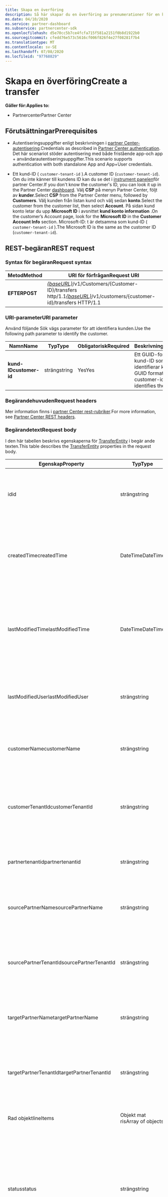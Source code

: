```yaml
---
title: Skapa en överföring
description: Så här skapar du en överföring av prenumerationer för en kund.
ms.date: 04/10/2020
ms.service: partner-dashboard
ms.subservice: partnercenter-sdk
ms.openlocfilehash: d5e70cc5b7ce4fcfa715f581a2151f0b8d1922b0
ms.sourcegitcommit: cfedd76e573c5616cf006f826f4e27f08281f7b4
ms.translationtype: MT
ms.contentlocale: sv-SE
ms.lasthandoff: 07/08/2020
ms.locfileid: "97768829"
---
```

# <a name="create-a-transfer"></a><span data-ttu-id="992bb-103">Skapa en överföring</span><span class="sxs-lookup"><span data-stu-id="992bb-103">Create a transfer</span></span>

<span data-ttu-id="992bb-104">**Gäller för:**</span><span class="sxs-lookup"><span data-stu-id="992bb-104">**Applies to:**</span></span>

- <span data-ttu-id="992bb-105">Partnercenter</span><span class="sxs-lookup"><span data-stu-id="992bb-105">Partner Center</span></span>

## <a name="prerequisites"></a><span data-ttu-id="992bb-106">Förutsättningar</span><span class="sxs-lookup"><span data-stu-id="992bb-106">Prerequisites</span></span>

- <span data-ttu-id="992bb-107">Autentiseringsuppgifter enligt beskrivningen i [partner Center-autentisering](partner-center-authentication.md).</span><span class="sxs-lookup"><span data-stu-id="992bb-107">Credentials as described in [Partner Center authentication](partner-center-authentication.md).</span></span> <span data-ttu-id="992bb-108">Det här scenariot stöder autentisering med både fristående app-och app + användarautentiseringsuppgifter.</span><span class="sxs-lookup"><span data-stu-id="992bb-108">This scenario supports authentication with both standalone App and App+User credentials.</span></span>

- <span data-ttu-id="992bb-109">Ett kund-ID ( `customer-tenant-id` ).</span><span class="sxs-lookup"><span data-stu-id="992bb-109">A customer ID (`customer-tenant-id`).</span></span> <span data-ttu-id="992bb-110">Om du inte känner till kundens ID kan du se det i [instrument panelen](https://partner.microsoft.com/dashboard)för partner Center.</span><span class="sxs-lookup"><span data-stu-id="992bb-110">If you don't know the customer's ID, you can look it up in the Partner Center [dashboard](https://partner.microsoft.com/dashboard).</span></span> <span data-ttu-id="992bb-111">Välj **CSP** på menyn Partner Center, följt av **kunder**.</span><span class="sxs-lookup"><span data-stu-id="992bb-111">Select **CSP** from the Partner Center menu, followed by **Customers**.</span></span> <span data-ttu-id="992bb-112">Välj kunden från listan kund och välj sedan **konto**.</span><span class="sxs-lookup"><span data-stu-id="992bb-112">Select the customer from the customer list, then select **Account**.</span></span> <span data-ttu-id="992bb-113">På sidan kund konto letar du upp **Microsoft ID** i avsnittet **kund konto information** .</span><span class="sxs-lookup"><span data-stu-id="992bb-113">On the customer’s Account page, look for the **Microsoft ID** in the **Customer Account Info** section.</span></span> <span data-ttu-id="992bb-114">Microsoft-ID: t är detsamma som kund-ID ( `customer-tenant-id` ).</span><span class="sxs-lookup"><span data-stu-id="992bb-114">The Microsoft ID is the same as the customer ID  (`customer-tenant-id`).</span></span>

## <a name="rest-request"></a><span data-ttu-id="992bb-115">REST-begäran</span><span class="sxs-lookup"><span data-stu-id="992bb-115">REST request</span></span>

### <a name="request-syntax"></a><span data-ttu-id="992bb-116">Syntax för begäran</span><span class="sxs-lookup"><span data-stu-id="992bb-116">Request syntax</span></span>

| <span data-ttu-id="992bb-117">Metod</span><span class="sxs-lookup"><span data-stu-id="992bb-117">Method</span></span>   | <span data-ttu-id="992bb-118">URI för förfrågan</span><span class="sxs-lookup"><span data-stu-id="992bb-118">Request URI</span></span>                                                                                                 |
|----------|-------------------------------------------------------------------------------------------------------------|
| <span data-ttu-id="992bb-119">**EFTER**</span><span class="sxs-lookup"><span data-stu-id="992bb-119">**POST**</span></span> | <span data-ttu-id="992bb-120">[*{baseURL}*](partner-center-rest-urls.md)/v1/Customers/{Customer-ID}/transfers http/1.1</span><span class="sxs-lookup"><span data-stu-id="992bb-120">[*{baseURL}*](partner-center-rest-urls.md)/v1/customers/{customer-id}/transfers HTTP/1.1</span></span>                    |

### <a name="uri-parameter"></a><span data-ttu-id="992bb-121">URI-parameter</span><span class="sxs-lookup"><span data-stu-id="992bb-121">URI parameter</span></span>

<span data-ttu-id="992bb-122">Använd följande Sök vägs parameter för att identifiera kunden.</span><span class="sxs-lookup"><span data-stu-id="992bb-122">Use the following path parameter to identify the customer.</span></span>

| <span data-ttu-id="992bb-123">Namn</span><span class="sxs-lookup"><span data-stu-id="992bb-123">Name</span></span>            | <span data-ttu-id="992bb-124">Typ</span><span class="sxs-lookup"><span data-stu-id="992bb-124">Type</span></span>     | <span data-ttu-id="992bb-125">Obligatorisk</span><span class="sxs-lookup"><span data-stu-id="992bb-125">Required</span></span> | <span data-ttu-id="992bb-126">Beskrivning</span><span class="sxs-lookup"><span data-stu-id="992bb-126">Description</span></span>                                                            |
|-----------------|----------|----------|------------------------------------------------------------------------|
| <span data-ttu-id="992bb-127">**kund-ID**</span><span class="sxs-lookup"><span data-stu-id="992bb-127">**customer-id**</span></span> | <span data-ttu-id="992bb-128">sträng</span><span class="sxs-lookup"><span data-stu-id="992bb-128">string</span></span>   | <span data-ttu-id="992bb-129">Yes</span><span class="sxs-lookup"><span data-stu-id="992bb-129">Yes</span></span>      | <span data-ttu-id="992bb-130">Ett GUID-formaterat kund-ID som identifierar kunden.</span><span class="sxs-lookup"><span data-stu-id="992bb-130">A GUID formatted customer-id that identifies the customer.</span></span>             |

### <a name="request-headers"></a><span data-ttu-id="992bb-131">Begärandehuvuden</span><span class="sxs-lookup"><span data-stu-id="992bb-131">Request headers</span></span>

<span data-ttu-id="992bb-132">Mer information finns i [partner Center rest-rubriker](headers.md).</span><span class="sxs-lookup"><span data-stu-id="992bb-132">For more information, see [Partner Center REST headers](headers.md).</span></span>

### <a name="request-body"></a><span data-ttu-id="992bb-133">Begärandetext</span><span class="sxs-lookup"><span data-stu-id="992bb-133">Request body</span></span>

<span data-ttu-id="992bb-134">I den här tabellen beskrivs egenskaperna för [TransferEntity](transfer-entity-resources.md) i begär ande texten.</span><span class="sxs-lookup"><span data-stu-id="992bb-134">This table describes the [TransferEntity](transfer-entity-resources.md) properties in the request body.</span></span>

| <span data-ttu-id="992bb-135">Egenskap</span><span class="sxs-lookup"><span data-stu-id="992bb-135">Property</span></span>              | <span data-ttu-id="992bb-136">Typ</span><span class="sxs-lookup"><span data-stu-id="992bb-136">Type</span></span>          | <span data-ttu-id="992bb-137">Obligatorisk</span><span class="sxs-lookup"><span data-stu-id="992bb-137">Required</span></span>  | <span data-ttu-id="992bb-138">Beskrivning</span><span class="sxs-lookup"><span data-stu-id="992bb-138">Description</span></span>                                                                                |
|-----------------------|---------------|-----------|--------------------------------------------------------------------------------------------|
| <span data-ttu-id="992bb-139">id</span><span class="sxs-lookup"><span data-stu-id="992bb-139">id</span></span>                    | <span data-ttu-id="992bb-140">sträng</span><span class="sxs-lookup"><span data-stu-id="992bb-140">string</span></span>        | <span data-ttu-id="992bb-141">No</span><span class="sxs-lookup"><span data-stu-id="992bb-141">No</span></span>    | <span data-ttu-id="992bb-142">En transferEntity-identifierare som anges när transferEntity har skapats.</span><span class="sxs-lookup"><span data-stu-id="992bb-142">A transferEntity identifier that is supplied upon successful creation of the transferEntity.</span></span>                               |
| <span data-ttu-id="992bb-143">createdTime</span><span class="sxs-lookup"><span data-stu-id="992bb-143">createdTime</span></span>           | <span data-ttu-id="992bb-144">DateTime</span><span class="sxs-lookup"><span data-stu-id="992bb-144">DateTime</span></span>      | <span data-ttu-id="992bb-145">No</span><span class="sxs-lookup"><span data-stu-id="992bb-145">No</span></span>    | <span data-ttu-id="992bb-146">Datumet då transferEntity skapades, i datum-/tids format.</span><span class="sxs-lookup"><span data-stu-id="992bb-146">The date the transferEntity was created, in date-time format.</span></span> <span data-ttu-id="992bb-147">Används när transferEntity har skapats.</span><span class="sxs-lookup"><span data-stu-id="992bb-147">Applied upon successful creation of the transferEntity.</span></span>      |
| <span data-ttu-id="992bb-148">lastModifiedTime</span><span class="sxs-lookup"><span data-stu-id="992bb-148">lastModifiedTime</span></span>      | <span data-ttu-id="992bb-149">DateTime</span><span class="sxs-lookup"><span data-stu-id="992bb-149">DateTime</span></span>      | <span data-ttu-id="992bb-150">No</span><span class="sxs-lookup"><span data-stu-id="992bb-150">No</span></span>    | <span data-ttu-id="992bb-151">Datumet då transferEntity senast uppdaterades, i datum-/tids format.</span><span class="sxs-lookup"><span data-stu-id="992bb-151">The date the transferEntity was last updated, in date-time format.</span></span> <span data-ttu-id="992bb-152">Används när transferEntity har skapats.</span><span class="sxs-lookup"><span data-stu-id="992bb-152">Applied upon successful creation of the transferEntity.</span></span> |
| <span data-ttu-id="992bb-153">lastModifiedUser</span><span class="sxs-lookup"><span data-stu-id="992bb-153">lastModifiedUser</span></span>      | <span data-ttu-id="992bb-154">sträng</span><span class="sxs-lookup"><span data-stu-id="992bb-154">string</span></span>        | <span data-ttu-id="992bb-155">No</span><span class="sxs-lookup"><span data-stu-id="992bb-155">No</span></span>    | <span data-ttu-id="992bb-156">Användaren som senast uppdaterade transferEntity.</span><span class="sxs-lookup"><span data-stu-id="992bb-156">The user who last updated the transferEntity.</span></span> <span data-ttu-id="992bb-157">Används när transferEntity har skapats.</span><span class="sxs-lookup"><span data-stu-id="992bb-157">Applied upon successful creation of transferEntity.</span></span>                          |
| <span data-ttu-id="992bb-158">customerName</span><span class="sxs-lookup"><span data-stu-id="992bb-158">customerName</span></span>          | <span data-ttu-id="992bb-159">sträng</span><span class="sxs-lookup"><span data-stu-id="992bb-159">string</span></span>        | <span data-ttu-id="992bb-160">No</span><span class="sxs-lookup"><span data-stu-id="992bb-160">No</span></span>    | <span data-ttu-id="992bb-161">Valfritt.</span><span class="sxs-lookup"><span data-stu-id="992bb-161">Optional.</span></span> <span data-ttu-id="992bb-162">Namnet på kunden vars prenumerationer överförs.</span><span class="sxs-lookup"><span data-stu-id="992bb-162">The name of the customer whose subscriptions are being transferred.</span></span>                                              |
| <span data-ttu-id="992bb-163">customerTenantId</span><span class="sxs-lookup"><span data-stu-id="992bb-163">customerTenantId</span></span>      | <span data-ttu-id="992bb-164">sträng</span><span class="sxs-lookup"><span data-stu-id="992bb-164">string</span></span>        | <span data-ttu-id="992bb-165">No</span><span class="sxs-lookup"><span data-stu-id="992bb-165">No</span></span>    | <span data-ttu-id="992bb-166">Ett GUID-formaterat kund-ID som identifierar kunden.</span><span class="sxs-lookup"><span data-stu-id="992bb-166">A GUID formatted customer-id that identifies the customer.</span></span> <span data-ttu-id="992bb-167">Används när transferEntity har skapats.</span><span class="sxs-lookup"><span data-stu-id="992bb-167">Applied upon successful creation of the transferEntity.</span></span>         |
| <span data-ttu-id="992bb-168">partnertenantid</span><span class="sxs-lookup"><span data-stu-id="992bb-168">partnertenantid</span></span>       | <span data-ttu-id="992bb-169">sträng</span><span class="sxs-lookup"><span data-stu-id="992bb-169">string</span></span>        | <span data-ttu-id="992bb-170">No</span><span class="sxs-lookup"><span data-stu-id="992bb-170">No</span></span>    | <span data-ttu-id="992bb-171">Ett GUID-formaterat partner-ID som identifierar partnern.</span><span class="sxs-lookup"><span data-stu-id="992bb-171">A GUID formatted partner-id that identifies the partner.</span></span>                                                                   |
| <span data-ttu-id="992bb-172">sourcePartnerName</span><span class="sxs-lookup"><span data-stu-id="992bb-172">sourcePartnerName</span></span>     | <span data-ttu-id="992bb-173">sträng</span><span class="sxs-lookup"><span data-stu-id="992bb-173">string</span></span>        | <span data-ttu-id="992bb-174">No</span><span class="sxs-lookup"><span data-stu-id="992bb-174">No</span></span>    | <span data-ttu-id="992bb-175">Valfritt.</span><span class="sxs-lookup"><span data-stu-id="992bb-175">Optional.</span></span> <span data-ttu-id="992bb-176">Namnet på partnerns organisation som initierar överföringen.</span><span class="sxs-lookup"><span data-stu-id="992bb-176">The name of the partner's organization who is initiating the transfer.</span></span>                                           |
| <span data-ttu-id="992bb-177">sourcePartnerTenantId</span><span class="sxs-lookup"><span data-stu-id="992bb-177">sourcePartnerTenantId</span></span> | <span data-ttu-id="992bb-178">sträng</span><span class="sxs-lookup"><span data-stu-id="992bb-178">string</span></span>        | <span data-ttu-id="992bb-179">Yes</span><span class="sxs-lookup"><span data-stu-id="992bb-179">Yes</span></span>   | <span data-ttu-id="992bb-180">Ett GUID-formaterat partner-ID som identifierar den partner som initierar överföringen.</span><span class="sxs-lookup"><span data-stu-id="992bb-180">A GUID formatted partner-id that identifies the partner initiating the transfer.</span></span>                                           |
| <span data-ttu-id="992bb-181">targetPartnerName</span><span class="sxs-lookup"><span data-stu-id="992bb-181">targetPartnerName</span></span>     | <span data-ttu-id="992bb-182">sträng</span><span class="sxs-lookup"><span data-stu-id="992bb-182">string</span></span>        | <span data-ttu-id="992bb-183">No</span><span class="sxs-lookup"><span data-stu-id="992bb-183">No</span></span>    | <span data-ttu-id="992bb-184">Valfritt.</span><span class="sxs-lookup"><span data-stu-id="992bb-184">Optional.</span></span> <span data-ttu-id="992bb-185">Namnet på partnerns organisation som överföringen riktas mot.</span><span class="sxs-lookup"><span data-stu-id="992bb-185">The name of the partner's organization to whom the transfer is targeted.</span></span>                                         |
| <span data-ttu-id="992bb-186">targetPartnerTenantId</span><span class="sxs-lookup"><span data-stu-id="992bb-186">targetPartnerTenantId</span></span> | <span data-ttu-id="992bb-187">sträng</span><span class="sxs-lookup"><span data-stu-id="992bb-187">string</span></span>        | <span data-ttu-id="992bb-188">Yes</span><span class="sxs-lookup"><span data-stu-id="992bb-188">Yes</span></span>   | <span data-ttu-id="992bb-189">Ett GUID-formaterat partner-ID som identifierar den partner som överföringen riktas mot.</span><span class="sxs-lookup"><span data-stu-id="992bb-189">A GUID formatted partner-id that identifies the partner to whom the transfer is targeted.</span></span>                                  |
| <span data-ttu-id="992bb-190">Rad objekt</span><span class="sxs-lookup"><span data-stu-id="992bb-190">lineItems</span></span>             | <span data-ttu-id="992bb-191">Objekt mat ris</span><span class="sxs-lookup"><span data-stu-id="992bb-191">Array of objects</span></span> | <span data-ttu-id="992bb-192">Yes</span><span class="sxs-lookup"><span data-stu-id="992bb-192">Yes</span></span>| <span data-ttu-id="992bb-193">En matris med [TransferLineItem](transfer-entity-resources.md#transferlineitem) -resurser.</span><span class="sxs-lookup"><span data-stu-id="992bb-193">An Array of [TransferLineItem](transfer-entity-resources.md#transferlineitem) resources.</span></span>                                   |
| <span data-ttu-id="992bb-194">status</span><span class="sxs-lookup"><span data-stu-id="992bb-194">status</span></span>                | <span data-ttu-id="992bb-195">sträng</span><span class="sxs-lookup"><span data-stu-id="992bb-195">string</span></span>        | <span data-ttu-id="992bb-196">No</span><span class="sxs-lookup"><span data-stu-id="992bb-196">No</span></span>    | <span data-ttu-id="992bb-197">Status för transferEntity.</span><span class="sxs-lookup"><span data-stu-id="992bb-197">The status of the transferEntity.</span></span> <span data-ttu-id="992bb-198">Möjliga värden är "aktiva" (kan tas bort/skickas) och "slutfört" (har redan slutförts).</span><span class="sxs-lookup"><span data-stu-id="992bb-198">Possible values are "Active" (can be deleted/submitted) and "Completed" (has already been completed).</span></span> <span data-ttu-id="992bb-199">Används när transferEntity har skapats.</span><span class="sxs-lookup"><span data-stu-id="992bb-199">Applied upon successful creation of the transferEntity.</span></span>|

<span data-ttu-id="992bb-200">I den här tabellen beskrivs egenskaperna för [TransferLineItem](transfer-entity-resources.md#transferlineitem) i begär ande texten.</span><span class="sxs-lookup"><span data-stu-id="992bb-200">This table describes the [TransferLineItem](transfer-entity-resources.md#transferlineitem) properties in the request body.</span></span>

|      <span data-ttu-id="992bb-201">Egenskap</span><span class="sxs-lookup"><span data-stu-id="992bb-201">Property</span></span>       |            <span data-ttu-id="992bb-202">Typ</span><span class="sxs-lookup"><span data-stu-id="992bb-202">Type</span></span>             | <span data-ttu-id="992bb-203">Obligatorisk</span><span class="sxs-lookup"><span data-stu-id="992bb-203">Required</span></span> | <span data-ttu-id="992bb-204">Beskrivning</span><span class="sxs-lookup"><span data-stu-id="992bb-204">Description</span></span>                                                                                     |
|---------------------|-----------------------------|----------|-------------------------------------------------------------------------------------------------|
| <span data-ttu-id="992bb-205">id</span><span class="sxs-lookup"><span data-stu-id="992bb-205">id</span></span>                   | <span data-ttu-id="992bb-206">sträng</span><span class="sxs-lookup"><span data-stu-id="992bb-206">string</span></span>                     | <span data-ttu-id="992bb-207">No</span><span class="sxs-lookup"><span data-stu-id="992bb-207">No</span></span>       | <span data-ttu-id="992bb-208">En unik identifierare för ett överförings rads objekt.</span><span class="sxs-lookup"><span data-stu-id="992bb-208">A unique identifier for a transfer line item.</span></span> <span data-ttu-id="992bb-209">Används när transferEntity har skapats.</span><span class="sxs-lookup"><span data-stu-id="992bb-209">Applied upon successful creation of the transferEntity.</span></span>|
| <span data-ttu-id="992bb-210">subscriptionId</span><span class="sxs-lookup"><span data-stu-id="992bb-210">subscriptionId</span></span>       | <span data-ttu-id="992bb-211">sträng</span><span class="sxs-lookup"><span data-stu-id="992bb-211">string</span></span>                     | <span data-ttu-id="992bb-212">Yes</span><span class="sxs-lookup"><span data-stu-id="992bb-212">Yes</span></span>      | <span data-ttu-id="992bb-213">Prenumerations-ID.</span><span class="sxs-lookup"><span data-stu-id="992bb-213">The subscription identifier.</span></span>                                                                         |
| <span data-ttu-id="992bb-214">quantity</span><span class="sxs-lookup"><span data-stu-id="992bb-214">quantity</span></span>             | <span data-ttu-id="992bb-215">int</span><span class="sxs-lookup"><span data-stu-id="992bb-215">int</span></span>                        | <span data-ttu-id="992bb-216">No</span><span class="sxs-lookup"><span data-stu-id="992bb-216">No</span></span>       | <span data-ttu-id="992bb-217">Antalet licenser eller instanser.</span><span class="sxs-lookup"><span data-stu-id="992bb-217">The number of licenses or instances.</span></span>                                                                 |
| <span data-ttu-id="992bb-218">billingCycle</span><span class="sxs-lookup"><span data-stu-id="992bb-218">billingCycle</span></span>         | <span data-ttu-id="992bb-219">Objekt</span><span class="sxs-lookup"><span data-stu-id="992bb-219">Object</span></span>                     | <span data-ttu-id="992bb-220">No</span><span class="sxs-lookup"><span data-stu-id="992bb-220">No</span></span>       | <span data-ttu-id="992bb-221">Typ av fakturerings cykel som angetts för den aktuella perioden.</span><span class="sxs-lookup"><span data-stu-id="992bb-221">The type of billing cycle set for the current period.</span></span>                                                |
| <span data-ttu-id="992bb-222">friendlyName</span><span class="sxs-lookup"><span data-stu-id="992bb-222">friendlyName</span></span>         | <span data-ttu-id="992bb-223">sträng</span><span class="sxs-lookup"><span data-stu-id="992bb-223">string</span></span>                     | <span data-ttu-id="992bb-224">No</span><span class="sxs-lookup"><span data-stu-id="992bb-224">No</span></span>       | <span data-ttu-id="992bb-225">Valfritt.</span><span class="sxs-lookup"><span data-stu-id="992bb-225">Optional.</span></span> <span data-ttu-id="992bb-226">Det egna namnet på det objekt som definieras av partnern för att hjälpa disambiguate.</span><span class="sxs-lookup"><span data-stu-id="992bb-226">The friendly name for the item defined by the partner to help disambiguate.</span></span>                |
| <span data-ttu-id="992bb-227">partnerIdOnRecord</span><span class="sxs-lookup"><span data-stu-id="992bb-227">partnerIdOnRecord</span></span>    | <span data-ttu-id="992bb-228">sträng</span><span class="sxs-lookup"><span data-stu-id="992bb-228">string</span></span>                     | <span data-ttu-id="992bb-229">No</span><span class="sxs-lookup"><span data-stu-id="992bb-229">No</span></span>       | <span data-ttu-id="992bb-230">Partner on Record (MPNID) på köpet som inträffar när överföringen godkänns.</span><span class="sxs-lookup"><span data-stu-id="992bb-230">PartnerId on Record (MPNID) on the purchase that happens when the transfer is accepted.</span></span>              |
| <span data-ttu-id="992bb-231">offerId</span><span class="sxs-lookup"><span data-stu-id="992bb-231">offerId</span></span>              | <span data-ttu-id="992bb-232">sträng</span><span class="sxs-lookup"><span data-stu-id="992bb-232">string</span></span>                     | <span data-ttu-id="992bb-233">No</span><span class="sxs-lookup"><span data-stu-id="992bb-233">No</span></span>       | <span data-ttu-id="992bb-234">Erbjudande-ID.</span><span class="sxs-lookup"><span data-stu-id="992bb-234">The offer identifier.</span></span>                                                                                |
| <span data-ttu-id="992bb-235">addonItems</span><span class="sxs-lookup"><span data-stu-id="992bb-235">addonItems</span></span>           | <span data-ttu-id="992bb-236">Lista över **TransferLineItem** -objekt</span><span class="sxs-lookup"><span data-stu-id="992bb-236">List of **TransferLineItem** objects</span></span> | <span data-ttu-id="992bb-237">No</span><span class="sxs-lookup"><span data-stu-id="992bb-237">No</span></span> | <span data-ttu-id="992bb-238">En samling transferEntity rad objekt för tillägg som ska överföras tillsammans med den bas prenumeration som överförs.</span><span class="sxs-lookup"><span data-stu-id="992bb-238">A collection of transferEntity line items for addons that will be transferred along with the base subscription that is being transferred.</span></span> <span data-ttu-id="992bb-239">Används när transferEntity har skapats.</span><span class="sxs-lookup"><span data-stu-id="992bb-239">Applied upon successful creation of the transferEntity.</span></span>|
| <span data-ttu-id="992bb-240">transferError</span><span class="sxs-lookup"><span data-stu-id="992bb-240">transferError</span></span>        | <span data-ttu-id="992bb-241">sträng</span><span class="sxs-lookup"><span data-stu-id="992bb-241">string</span></span>                     | <span data-ttu-id="992bb-242">No</span><span class="sxs-lookup"><span data-stu-id="992bb-242">No</span></span>       | <span data-ttu-id="992bb-243">Tillämpas efter att transferEntity accepterats i händelse av ett fel.</span><span class="sxs-lookup"><span data-stu-id="992bb-243">Applied after transferEntity is accepted in case of an error.</span></span>                                        |
| <span data-ttu-id="992bb-244">status</span><span class="sxs-lookup"><span data-stu-id="992bb-244">status</span></span>               | <span data-ttu-id="992bb-245">sträng</span><span class="sxs-lookup"><span data-stu-id="992bb-245">string</span></span>                     | <span data-ttu-id="992bb-246">No</span><span class="sxs-lookup"><span data-stu-id="992bb-246">No</span></span>       | <span data-ttu-id="992bb-247">Status för lineitem i transferEntity.</span><span class="sxs-lookup"><span data-stu-id="992bb-247">The status of the lineitem in the transferEntity.</span></span>                                                    |

### <a name="request-example"></a><span data-ttu-id="992bb-248">Exempel på begäran</span><span class="sxs-lookup"><span data-stu-id="992bb-248">Request example</span></span>

```http
POST /v1/customers/d6bf25b7-e0a8-4f2d-a31b-97b55cfc774d/transfers HTTP/1.1
Authorization: Bearer <token>
Accept: application/json
MS-RequestId: 4fa6dad6-a89f-4875-8247-7294a10ae1cf
MS-CorrelationId: 0e93c70c-977c-4a88-9580-7cf084c73286
X-Locale: en-US
Content-Type: application/json
Host: api.partnercenter.microsoft.com
Expect: 100-continue

{
    "sourcePartnerTenantId": "da6c51b5-1246-4a42-b4ab-cbf38df54537",
    "targetPartnerTenantId": "656218b1-80c9-40b2-83ae-3a2703b55271",
    "lineItems": [
        {
            "subscriptionId": "7291BFBF-1772-4C5B-A624-18B6152CD8CB",
            "partnerIdOnRecord": "517285"
        },
        {
            "subscriptionId": "6C0B221B-8DF9-4F4A-A5BB-4C9CBB7B27B0",
            "partnerIdOnRecord": "517285"
        }
    ]
}
```

## <a name="rest-response"></a><span data-ttu-id="992bb-249">REST-svar</span><span class="sxs-lookup"><span data-stu-id="992bb-249">REST response</span></span>

<span data-ttu-id="992bb-250">Om det lyckas returnerar den här metoden den ifyllda [TransferEnity](transfer-entity-resources.md) -resursen i svars texten.</span><span class="sxs-lookup"><span data-stu-id="992bb-250">If successful, this method returns the populated [TransferEnity](transfer-entity-resources.md) resource in the response body.</span></span>

### <a name="response-success-and-error-codes"></a><span data-ttu-id="992bb-251">Slutförda svar och felkoder</span><span class="sxs-lookup"><span data-stu-id="992bb-251">Response success and error codes</span></span>

<span data-ttu-id="992bb-252">Varje svar levereras med en HTTP-statuskod som indikerar lyckad eller misslyckad och ytterligare felsöknings information.</span><span class="sxs-lookup"><span data-stu-id="992bb-252">Each response comes with an HTTP status code that indicates success or failure and additional debugging information.</span></span> <span data-ttu-id="992bb-253">Använd ett verktyg för nätverks spårning för att läsa den här koden, fel typen och ytterligare parametrar.</span><span class="sxs-lookup"><span data-stu-id="992bb-253">Use a network trace tool to read this code, error type, and additional parameters.</span></span> <span data-ttu-id="992bb-254">En fullständig lista finns i [felkoder](error-codes.md).</span><span class="sxs-lookup"><span data-stu-id="992bb-254">For the full list, see [Error Codes](error-codes.md).</span></span>

### <a name="response-example"></a><span data-ttu-id="992bb-255">Exempel på svar</span><span class="sxs-lookup"><span data-stu-id="992bb-255">Response example</span></span>

```http
HTTP/1.1 201 Created
Content-Length: 138
Content-Type: application/json; charset=utf-8
MS-RequestId: 4fa6dad6-a89f-4875-8247-7294a10ae1cf
MS-CorrelationId: 0e93c70c-977c-4a88-9580-7cf084c73286
X-Locale: en-US,en-US
{
    "id": "67c5b05b-09b5-47ba-9047-5056fe2afa4f",
    "status": "Active",
    "createdTime": "2020-03-24T20:44:14.9602781Z",
    "lastModifiedTime": "2020-03-24T20:44:15Z",
    "customerTenantId": "823c6c3f-9259-4d51-bae2-5dd06743177f",
    "partnertenantid": "da6c51b5-1246-4a42-b4ab-cbf38df54537",
    "sourcePartnerTenantId": "da6c51b5-1246-4a42-b4ab-cbf38df54537",
    "targetPartnerTenantId": "656218b1-80c9-40b2-83ae-3a2703b55271",
    "lastModifiedUser": "d0648481-b615-45c9-8cd1-ff87940dbdc4",
    "lineItems": [
        {
            "id": 0,
            "subscriptionId": "7291BFBF-1772-4C5B-A624-18B6152CD8CB",
            "offerId": "50E9A47A-7B4D-4970-9D90-CAE927F53753",
            "billingCycle": "annual",
            "friendlyName": "Dynamics 365 for Sales Enterprise Attach to Qualifying Dynamics 365 Base Offer",
            "quantity": 1,
            "addonItems": [
                {
                    "id": 0,
                    "subscriptionId": "D738C6C9-DDBD-46E9-B316-65F9D9B3ECB4",
                    "offerId": "2BCF9FE8-8B65-4FCF-9240-419203FB8CF4",
                    "billingCycle": "annual",
                    "friendlyName": "Dynamics 365 - Additional Production Instance (Qualified Offer)",
                    "quantity": 4
                }
            ]
        },
        {
            "id": 0,
            "subscriptionId": "6C0B221B-8DF9-4F4A-A5BB-4C9CBB7B27B0",
            "offerId": "455DDD41-32ED-4E2D-B3A2-BBCB22CAA467",
            "billingCycle": "annual",
            "friendlyName": "Dynamics 365 Customer Engagement Plan Patch",
            "quantity": 8,
            "addonItems": []
        }
    ],
    "links": {
        "self": {
            "uri": "/customers/823c6c3f-9259-4d51-bae2-5dd06743177f/transfers/67c5b05b-09b5-47ba-9047-5056fe2afa4f",
            "method": "GET",
            "headers": []
        }
    },
    "attributes": {
        "objectType": "TransferEntity"
    }
}
```
